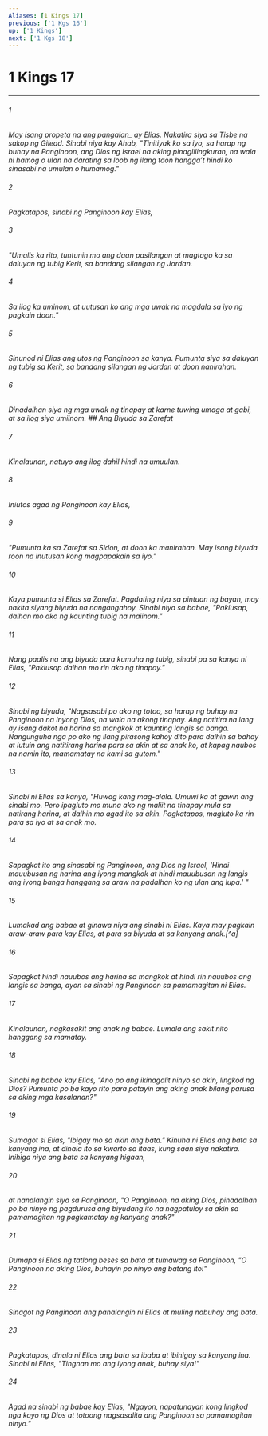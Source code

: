 ```yaml
---
Aliases: [1 Kings 17]
previous: ['1 Kgs 16']
up: ['1 Kings']
next: ['1 Kgs 18']
---
```

# 1 Kings 17

***






















###### 1 










<i class="trans-change">May isang propeta na ang pangalan_ ay Elias. Nakatira siya sa Tisbe na sakop ng Gilead. Sinabi niya kay Ahab, "Tinitiyak ko sa iyo, sa harap ng buhay na Panginoon, ang Dios ng Israel na aking pinaglilingkuran, na wala ni hamog o ulan na darating sa loob ng ilang taon hanggaʼt hindi ko sinasabi na umulan o humamog." 





















###### 2 










Pagkatapos, sinabi ng Panginoon kay Elias, 





















###### 3 










"Umalis ka rito, tuntunin mo ang daan pasilangan at magtago ka sa daluyan ng tubig Kerit, sa bandang silangan ng Jordan. 





















###### 4 










Sa ilog ka uminom, at uutusan ko ang mga uwak na magdala sa iyo ng pagkain doon." 





















###### 5 










Sinunod ni Elias ang utos ng Panginoon sa kanya. Pumunta siya sa daluyan ng tubig sa Kerit, sa bandang silangan ng Jordan at doon nanirahan. 





















###### 6 










Dinadalhan siya ng mga uwak ng tinapay at karne tuwing umaga at gabi, at sa ilog siya umiinom. ## Ang Biyuda sa Zarefat 





















###### 7 










Kinalaunan, natuyo ang ilog dahil hindi na umuulan. 





















###### 8 










Iniutos agad ng Panginoon kay Elias, 





















###### 9 










"Pumunta ka sa Zarefat sa Sidon, at doon ka manirahan. May isang biyuda roon na inutusan kong magpapakain sa iyo." 





















###### 10 










Kaya pumunta si Elias sa Zarefat. Pagdating niya sa pintuan ng bayan, may nakita siyang biyuda na nangangahoy. Sinabi niya sa babae, "Pakiusap, dalhan mo ako ng kaunting tubig na maiinom." 





















###### 11 










Nang paalis na ang biyuda para kumuha ng tubig, sinabi pa sa kanya ni Elias, "Pakiusap dalhan mo rin ako ng tinapay." 





















###### 12 










Sinabi ng biyuda, "Nagsasabi po ako ng totoo, sa harap ng buhay na Panginoon na inyong Dios, na wala na akong tinapay. Ang natitira na lang ay isang dakot na harina sa mangkok at kaunting langis sa banga. Nangunguha nga po ako ng ilang pirasong kahoy dito para dalhin sa bahay at lutuin ang natitirang harina para sa akin at sa anak ko, at kapag naubos na namin ito, mamamatay na kami sa gutom." 





















###### 13 










Sinabi ni Elias sa kanya, "Huwag kang mag-alala. Umuwi ka at gawin ang sinabi mo. Pero ipagluto mo muna ako ng maliit na tinapay mula sa natirang harina, at dalhin mo agad ito sa akin. Pagkatapos, magluto ka rin para sa iyo at sa anak mo. 





















###### 14 










Sapagkat ito ang sinasabi ng Panginoon, ang Dios ng Israel, 'Hindi mauubusan ng harina ang iyong mangkok at hindi mauubusan ng langis ang iyong banga hanggang sa araw na padalhan ko ng ulan ang lupa.' " 





















###### 15 










Lumakad ang babae at ginawa niya ang sinabi ni Elias. Kaya may pagkain araw-araw para kay Elias, at para sa biyuda at sa kanyang anak.[^a] 





















###### 16 










Sapagkat hindi nauubos ang harina sa mangkok at hindi rin nauubos ang langis sa banga, ayon sa sinabi ng Panginoon sa pamamagitan ni Elias. 





















###### 17 










Kinalaunan, nagkasakit ang anak ng babae. Lumala ang sakit nito hanggang sa mamatay. 





















###### 18 










Sinabi ng babae kay Elias, "Ano po ang ikinagalit ninyo sa akin, lingkod ng Dios? Pumunta po ba kayo rito para patayin ang aking anak bilang parusa sa aking mga kasalanan?" 





















###### 19 










Sumagot si Elias, "Ibigay mo sa akin ang bata." Kinuha ni Elias ang bata sa kanyang ina, at dinala ito sa kwarto sa itaas, kung saan siya nakatira. Inihiga niya ang bata sa kanyang higaan, 





















###### 20 










at nanalangin siya sa Panginoon, "O Panginoon, na aking Dios, pinadalhan po ba ninyo ng pagdurusa ang biyudang ito na nagpatuloy sa akin sa pamamagitan ng pagkamatay ng kanyang anak?" 





















###### 21 










Dumapa si Elias ng tatlong beses sa bata at tumawag sa Panginoon, "O Panginoon na aking Dios, buhayin po ninyo ang batang ito!" 





















###### 22 










Sinagot ng Panginoon ang panalangin ni Elias at muling nabuhay ang bata. 





















###### 23 










Pagkatapos, dinala ni Elias ang bata sa ibaba at ibinigay sa kanyang ina. Sinabi ni Elias, "Tingnan mo ang iyong anak, buhay siya!" 





















###### 24 










Agad na sinabi ng babae kay Elias, "Ngayon, napatunayan kong lingkod nga kayo ng Dios at totoong nagsasalita ang Panginoon sa pamamagitan ninyo."
